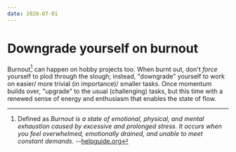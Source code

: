 ```yaml
---
date: 2020-07-01
---
```


# Downgrade yourself on burnout

Burnout[^def] can happen on hobby projects too. When burnt out, don't *force* yourself to plod through the slough; instead, "downgrade" yourself to work on easier/ more trivial (in importance)/ smaller tasks. Once momentum builds over, "upgrade" to the usual (challenging) tasks, but this time with a renewed sense of energy and enthusiasm that enables the state of flow. 

[^def]: Defined as *Burnout is a state of emotional, physical, and mental exhaustion caused by excessive and prolonged stress. It occurs when you feel overwhelmed, emotionally drained, and unable to meet constant demands.* --[helpguide.org](https://www.helpguide.org/articles/stress/burnout-prevention-and-recovery.htm#:~:text=Burnout%20is%20a%20state%20of,unable%20to%20meet%20constant%20demands.)

